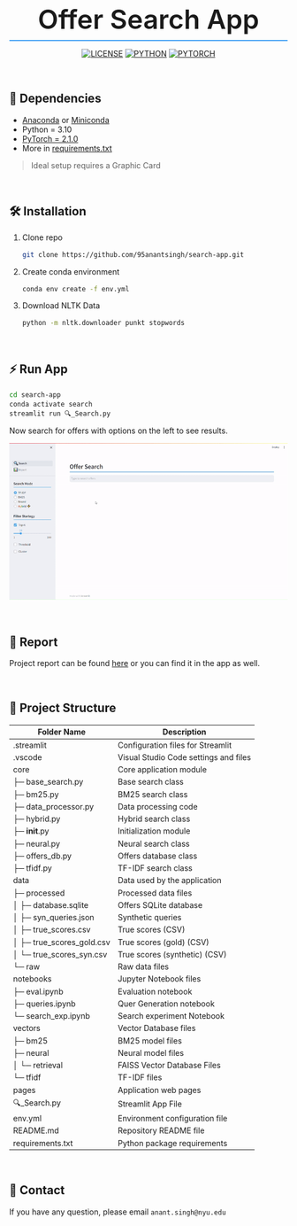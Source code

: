 <div align="center">
    <div style="font-size:3rem; font-weight:600">Offer Search App</div>
    <div color="#3d9df3" style="border-radius: 3px; border:none; background-color: rgb(61, 157, 243); width:100%; margin-top: 0.5rem; margin-bottom: 0.7rem; font-size:0.1rem; color:background-color: rgb(61, 157, 243);">.</div>
</div>

<div align="center">

[![LICENSE](https://img.shields.io/badge/License-Apache%202.0-blue.svg)](https://github.com/95anantsingh/NYU-SuperGAN/blob/integrated/LICENSE) [![PYTHON](https://img.shields.io/badge/python-v3.10-yellow.svg)]() [![PYTORCH](https://img.shields.io/badge/PyTorch-v2.1.0-red.svg)](https://pytorch.org/)

</div>

<br>

## 📃 Dependencies
- [Anaconda](https://www.anaconda.com/download/#linux) or [Miniconda](https://docs.conda.io/en/latest/miniconda.html)
- Python = 3.10
- [PyTorch = 2.1.0](https://pytorch.org/)
- More in [requirements.txt](https://github.com/95anantsingh/search-app/blob/main/requirements.txt)

> Ideal setup requires a Graphic Card

<br>

## 🛠 Installation

1. Clone repo

    ```bash
    git clone https://github.com/95anantsingh/search-app.git
    ```

1. Create conda environment

    ```bash
    conda env create -f env.yml
    ```

1. Download NLTK Data

    ```bash
    python -m nltk.downloader punkt stopwords
    ```

<br>

## ⚡ Run App


```bash
cd search-app
conda activate search
streamlit run 🔍_Search.py
```

Now search for offers with options on the left to see results.

![Demo](pages/images/demo.gif)

<br>

## 📘 Report

Project report can be found [here](https://github.com/95anantsingh/search-app/blob/main/pages/report.md) or you can find it in the app as well.

<br>

## 📁 Project Structure

| Folder Name                   | Description                            |
|----------------------         |----------------------------------------|
| .streamlit                    | Configuration files for Streamlit      |
| .vscode                       | Visual Studio Code settings and files  |
| core                          | Core application module                |
| ├─ base_search.py             | Base search class                      |
| ├─ bm25.py                    | BM25 search class                      |
| ├─ data_processor.py          | Data processing code                   |
| ├─ hybrid.py                  | Hybrid search class                    |
| ├─ __init__.py                | Initialization module                  |
| ├─ neural.py                  | Neural search class                    |
| ├─ offers_db.py               | Offers database class                  |
| ├─ tfidf.py                   | TF-IDF search class                    |
| data                          | Data used by the application           |
| ├─ processed                  | Processed data files                   |
| │   ├─ database.sqlite        | Offers SQLite database                 |
| │   ├─ syn_queries.json       | Synthetic queries                      |
| │   ├─ true_scores.csv        | True scores (CSV)                      |
| │   ├─ true_scores_gold.csv   | True scores (gold) (CSV)               |
| │   └─ true_scores_syn.csv    | True scores (synthetic) (CSV)          |
| └─ raw                        | Raw data files                         |
| notebooks                     | Jupyter Notebook files                 |
| ├─ eval.ipynb                 | Evaluation notebook                    |
| ├─ queries.ipynb              | Quer Generation notebook               |
| └─ search_exp.ipynb           | Search experiment Notebook             |
| vectors                       | Vector Database files                  |
| ├─ bm25                       | BM25 model files                       |
| ├─ neural                     | Neural model files                     |
| │   └─ retrieval              | FAISS Vector Database Files            |
| └─ tfidf                      | TF-IDF files                           |
| pages                         | Application web pages                  |
| 🔍_Search.py                  | Streamlit App File                     |
| env.yml                       | Environment configuration file         |
| README.md                     | Repository README file                 |
| requirements.txt              | Python package requirements             |

<br>

## 📧 Contact

If you have any question, please email `anant.singh@nyu.edu`

